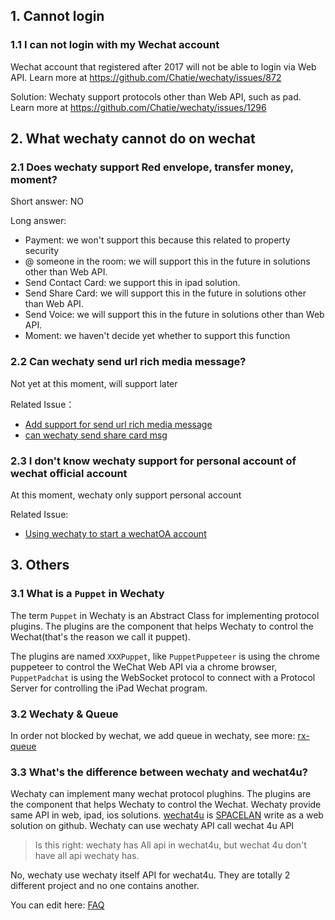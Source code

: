 ## 1. Cannot login

### 1.1 I can not login with my Wechat account

Wechat account that registered after 2017 will not be able to login via Web API.  Learn more at <https://github.com/Chatie/wechaty/issues/872>

Solution: Wechaty support protocols other than Web API, such as pad. Learn more at <https://github.com/Chatie/wechaty/issues/1296>

## 2. What wechaty cannot do on wechat

### 2.1 Does wechaty support Red envelope, transfer money, moment?
Short answer: NO

Long answer:
- Payment: we won't support this because this related to property security
- @ someone in the room: we will support this in the future in solutions other than Web API.
- Send Contact Card: we support this in ipad solution.
- Send Share Card: we will support this in the future in solutions other than Web API.
- Send Voice: we will support this in the future in solutions other than Web API.
- Moment: we haven't decide yet whether to support this function

### 2.2 Can wechaty send url rich media message?

Not yet at this moment, will support later

Related Issue：
- [Add support for send url rich media message](https://github.com/Chatie/wechaty/issues/718)
- [can wechaty send share card msg](https://github.com/Chatie/wechaty/issues/824)


### 2.3 I don't know wechaty support for personal account of wechat official account

At this moment, wechaty only support personal account

Related Issue:
- [Using wechaty to start a wechatOA account](https://github.com/Chatie/wechaty/issues/1016)

## 3. Others

### 3.1 What is a `Puppet` in Wechaty

The term `Puppet` in Wechaty is an Abstract Class for implementing protocol plugins. The plugins are the component that helps Wechaty to control the Wechat(that's the reason we call it puppet).

The plugins are named `XXXPuppet`, like `PuppetPuppeteer` is using the chrome puppeteer to control the WeChat Web API via a chrome browser, `PuppetPadchat` is using the WebSocket protocol to connect with a Protocol Server for controlling the iPad Wechat program.

### 3.2 Wechaty & Queue
In order not blocked by wechat, we add queue in wechaty, see more: [rx-queue](https://github.com/zixia/rx-queue)

### 3.3 What's the difference between wechaty and wechat4u?

Wechaty can implement many wechat protocol plughins. The plugins are the component that helps Wechaty to control the Wechat. Wechaty provide same API in web, ipad, ios solutions. [wechat4u](https://github.com/nodeWechat/wechat4u) is [SPACELAN](https://github.com/spacelan) write as a web solution on github. Wechaty can use wechaty API call wechat 4u API

> Is this right: wechaty has All api in wechat4u, but wechat 4u don't have all api wechaty has.

No, wechaty use wechaty itself API for wechat4u. They are totally 2 different project and no one contains another.

You can edit here: [FAQ](https://github.com/Chatie/wechaty-getting-started/wiki/FAQ-EN)
